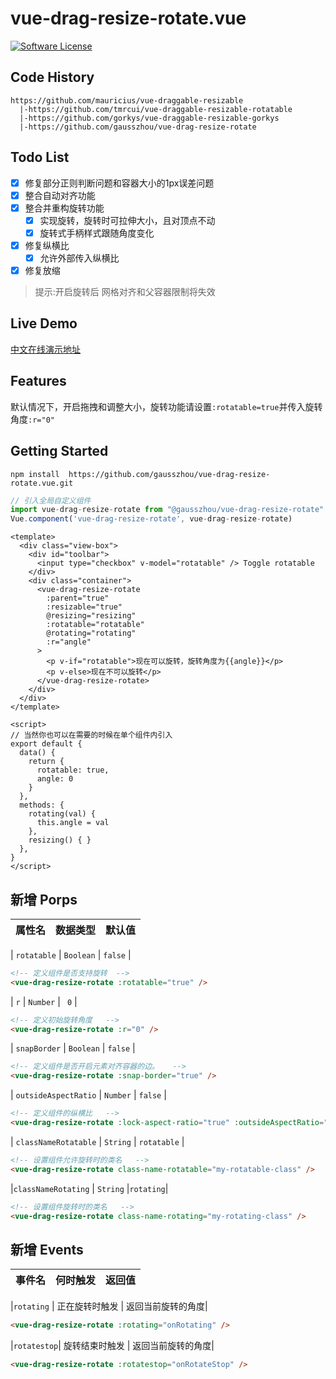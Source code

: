 # vue-drag-resize-rotate.vue
 
[![Software License](https://img.shields.io/badge/license-MIT-brightgreen.svg?style=flat-square)](LICENSE)

## Code History

```
https://github.com/mauricius/vue-draggable-resizable
  |-https://github.com/tmrcui/vue-draggable-resizable-rotatable 
  |-https://github.com/gorkys/vue-draggable-resizable-gorkys
  |-https://github.com/gausszhou/vue-drag-resize-rotate
```

## Todo List
 
- [x] 修复部分正则判断问题和容器大小的1px误差问题
- [x] 整合自动对齐功能
- [x] 整合并重构旋转功能
  - [x] 实现旋转，旋转时可拉伸大小，且对顶点不动
  - [x] 旋转式手柄样式跟随角度变化
- [x] 修复纵横比
  - [x] 允许外部传入纵横比
- [x] 修复放缩 

> 提示:开启旋转后 网格对齐和父容器限制将失效

## Live Demo

[中文在线演示地址](https://gausszhou.github.io/vue-drag-resize-rotate)

## Features

 默认情况下，开启拖拽和调整大小，旋转功能请设置`:rotatable=true`并传入旋转角度`:r="0"`

## Getting Started

```shell
npm install  https://github.com/gausszhou/vue-drag-resize-rotate.vue.git
```

```js
// 引入全局自定义组件
import vue-drag-resize-rotate from "@gausszhou/vue-drag-resize-rotate"
Vue.component('vue-drag-resize-rotate', vue-drag-resize-rotate) 
```

```vue
<template>
  <div class="view-box">
    <div id="toolbar">
      <input type="checkbox" v-model="rotatable" /> Toggle rotatable
    </div>
    <div class="container">
      <vue-drag-resize-rotate
        :parent="true"
        :resizable="true"
        @resizing="resizing"
        :rotatable="rotatable"
        @rotating="rotating"
        :r="angle"
      >
        <p v-if="rotatable">现在可以旋转，旋转角度为{{angle}}</p>
        <p v-else>现在不可以旋转</p>
      </vue-drag-resize-rotate>
    </div>
  </div>
</template>

<script>
// 当然你也可以在需要的时候在单个组件内引入
export default {
  data() {
    return {
      rotatable: true,
      angle: 0
    }
  },
  methods: {
    rotating(val) {
      this.angle = val
    },
    resizing() { }
  },
}
</script>
```

## 新增 Porps

| 属性名 | 数据类型 | 默认值 |
| ------ | -------- | ------ |

| `rotatable` | `Boolean`  | `false`    | 

```html
<!-- 定义组件是否支持旋转  -->
<vue-drag-resize-rotate :rotatable="true" />
```
 
| `r`      | `Number`  | ` 0`      |

```html
<!-- 定义初始旋转角度   -->
<vue-drag-resize-rotate :r="0" />
```


| `snapBorder` | `Boolean`  | `false`    |

```html
<!-- 定义组件是否开启元素对齐容器的边。   -->
<vue-drag-resize-rotate :snap-border="true" />
```


| `outsideAspectRatio` | `Number`  | `false`  |

```html
<!-- 定义组件的纵横比   -->
<vue-drag-resize-rotate :lock-aspect-ratio="true" :outsideAspectRatio="1.7777" />
```


| `classNameRotatable` | `String`      | `rotatable` |

```html
<!-- 设置组件允许旋转时的类名   -->
<vue-drag-resize-rotate class-name-rotatable="my-rotatable-class" />
```


|`classNameRotating` | `String` |`rotating`|

```html
<!-- 设置组件旋转时的类名   -->
<vue-drag-resize-rotate class-name-rotating="my-rotating-class" />
```

## 新增 Events

| 事件名 | 何时触发 | 返回值 |
| ------ | -------- | ------ |

|`rotating` | 正在旋转时触发 | 返回当前旋转的角度|

```html
<vue-drag-resize-rotate :rotating="onRotating" />
```

|`rotatestop`| 旋转结束时触发 | 返回当前旋转的角度|
```html
<vue-drag-resize-rotate :rotatestop="onRotateStop" />
```
